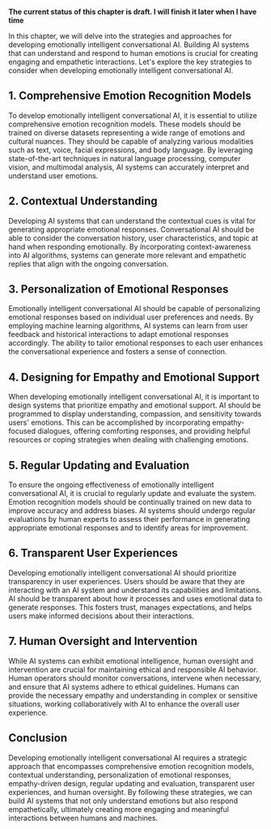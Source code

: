 **The current status of this chapter is draft. I will finish it later when I have time**

In this chapter, we will delve into the strategies and approaches for developing emotionally intelligent conversational AI. Building AI systems that can understand and respond to human emotions is crucial for creating engaging and empathetic interactions. Let's explore the key strategies to consider when developing emotionally intelligent conversational AI.

**1. Comprehensive Emotion Recognition Models**
-----------------------------------------------

To develop emotionally intelligent conversational AI, it is essential to utilize comprehensive emotion recognition models. These models should be trained on diverse datasets representing a wide range of emotions and cultural nuances. They should be capable of analyzing various modalities such as text, voice, facial expressions, and body language. By leveraging state-of-the-art techniques in natural language processing, computer vision, and multimodal analysis, AI systems can accurately interpret and understand user emotions.

**2. Contextual Understanding**
-------------------------------

Developing AI systems that can understand the contextual cues is vital for generating appropriate emotional responses. Conversational AI should be able to consider the conversation history, user characteristics, and topic at hand when responding emotionally. By incorporating context-awareness into AI algorithms, systems can generate more relevant and empathetic replies that align with the ongoing conversation.

**3. Personalization of Emotional Responses**
---------------------------------------------

Emotionally intelligent conversational AI should be capable of personalizing emotional responses based on individual user preferences and needs. By employing machine learning algorithms, AI systems can learn from user feedback and historical interactions to adapt emotional responses accordingly. The ability to tailor emotional responses to each user enhances the conversational experience and fosters a sense of connection.

**4. Designing for Empathy and Emotional Support**
--------------------------------------------------

When developing emotionally intelligent conversational AI, it is important to design systems that prioritize empathy and emotional support. AI should be programmed to display understanding, compassion, and sensitivity towards users' emotions. This can be accomplished by incorporating empathy-focused dialogues, offering comforting responses, and providing helpful resources or coping strategies when dealing with challenging emotions.

**5. Regular Updating and Evaluation**
--------------------------------------

To ensure the ongoing effectiveness of emotionally intelligent conversational AI, it is crucial to regularly update and evaluate the system. Emotion recognition models should be continually trained on new data to improve accuracy and address biases. AI systems should undergo regular evaluations by human experts to assess their performance in generating appropriate emotional responses and to identify areas for improvement.

**6. Transparent User Experiences**
-----------------------------------

Developing emotionally intelligent conversational AI should prioritize transparency in user experiences. Users should be aware that they are interacting with an AI system and understand its capabilities and limitations. AI should be transparent about how it processes and uses emotional data to generate responses. This fosters trust, manages expectations, and helps users make informed decisions about their interactions.

**7. Human Oversight and Intervention**
---------------------------------------

While AI systems can exhibit emotional intelligence, human oversight and intervention are crucial for maintaining ethical and responsible AI behavior. Human operators should monitor conversations, intervene when necessary, and ensure that AI systems adhere to ethical guidelines. Humans can provide the necessary empathy and understanding in complex or sensitive situations, working collaboratively with AI to enhance the overall user experience.

**Conclusion**
--------------

Developing emotionally intelligent conversational AI requires a strategic approach that encompasses comprehensive emotion recognition models, contextual understanding, personalization of emotional responses, empathy-driven design, regular updating and evaluation, transparent user experiences, and human oversight. By following these strategies, we can build AI systems that not only understand emotions but also respond empathetically, ultimately creating more engaging and meaningful interactions between humans and machines.
